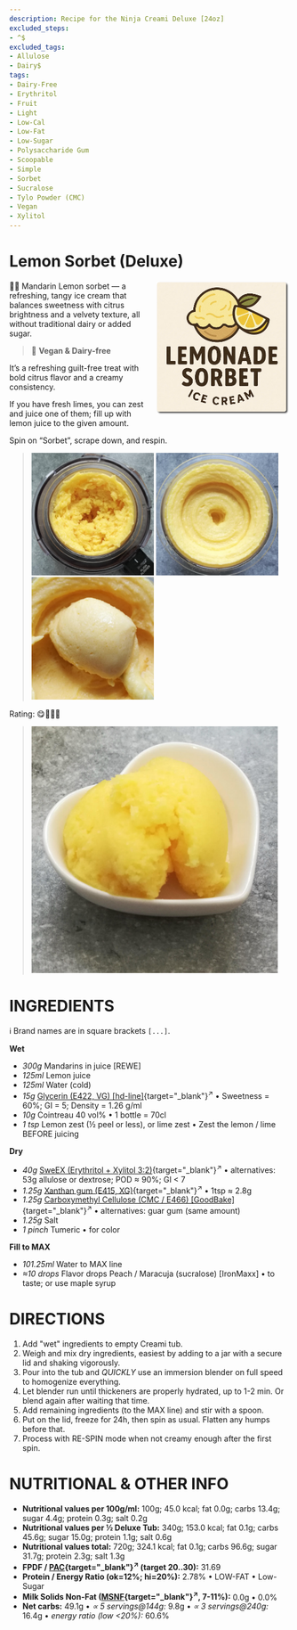 ```yaml
---
description: Recipe for the Ninja Creami Deluxe [24oz]
excluded_steps:
- ^$
excluded_tags:
- Allulose
- Dairy$
tags:
- Dairy-Free
- Erythritol
- Fruit
- Light
- Low-Cal
- Low-Fat
- Low-Sugar
- Polysaccharide Gum
- Scoopable
- Simple
- Sorbet
- Sucralose
- Tylo Powder (CMC)
- Vegan
- Xylitol
---
```

# Lemon Sorbet (Deluxe)
<img style="float: right; margin-left: 1.5em;" width=240 alt="Logo" src="logo-lemon-sorbet.png" />

🍊🍋 Mandarin Lemon sorbet — a refreshing, tangy ice cream that balances sweetness with citrus brightness and a velvety texture, all without traditional dairy or added sugar.

> 🌿 **Vegan & Dairy-free**

It’s a refreshing guilt-free treat with bold citrus flavor and a creamy consistency.

If you have fresh limes, you can zest and juice one of them; fill up with lemon juice to the given amount.

Spin on “Sorbet”, scrape down, and respin.

> <img width=220 alt="After Sorbet Processing" src="lemon-sorbet_2025-07-23_1.jpg" class="zoomable" />
> <img width=220 alt="After Respin" src="lemon-sorbet_2025-07-23_2.jpg" class="zoomable" />
> <img width=220 alt="Scooped" src="lemon-sorbet_2025-07-23_3.jpg" class="zoomable" />

Rating: 😋🍋🍋🍊

> <img width=443 alt="Served" src="lemon-sorbet_2025-07-23_4.jpg" class="zoomable" />

# INGREDIENTS

ℹ️ Brand names are in square brackets `[...]`.

**Wet**

  - _300g_ Mandarins in juice [REWE]
  - _125ml_ Lemon juice
  - _125ml_ Water (cold)
  - _15g_ [Glycerin (E422, VG) \[hd-line\]](/ice-creamery/info/ingredients/#vegetable-glycerin-glycerol-vg-e422){target="_blank"}<sup>↗</sup> • Sweetness = 60%; GI = 5; Density = 1.26 g/ml
  - _10g_ Cointreau 40 vol% • 1 bottle = 70cl
  - _1 tsp_ Lemon zest (½ peel or less), or lime zest • Zest the lemon / lime BEFORE juicing

**Dry**

  - _40g_ [SweEX (Erythritol + Xylitol 3:2)](/ice-creamery/info/ingredients/#sweex-erythritol-xylitol-blend){target="_blank"}<sup>↗</sup> • alternatives: 53g allulose or dextrose; POD ≈ 90%; GI < 7
  - _1.25g_ [Xanthan gum (E415, XG)](/ice-creamery/info/ingredients/#xanthan-gum-xg-e415){target="_blank"}<sup>↗</sup> • 1tsp ≈ 2.8g
  - _1.25g_ [Carboxymethyl Cellulose (CMC / E466) \[GoodBake\]](/ice-creamery/info/ingredients/#carboxymethyl-cellulose-cmc-e466){target="_blank"}<sup>↗</sup> • alternatives: guar gum (same amount)
  - _1.25g_ Salt
  - _1 pinch_ Tumeric • for color

**Fill to MAX**

  - _101.25ml_ Water to MAX line
  - _≈10 drops_ Flavor drops Peach / Maracuja (sucralose) [IronMaxx] • to taste; or use maple syrup

# DIRECTIONS

 1. Add "wet" ingredients to empty Creami tub.
 1. Weigh and mix dry ingredients, easiest by adding to a jar with a secure lid and shaking vigorously.
 1. Pour into the tub and *QUICKLY* use an immersion blender on full speed to homogenize everything.
 1. Let blender run until thickeners are properly hydrated, up to 1-2 min. Or blend again after waiting that time.
 1. Add remaining ingredients (to the MAX line) and stir with a spoon.
 1. Put on the lid, freeze for 24h, then spin as usual. Flatten any humps before that.
 1. Process with RE-SPIN mode when not creamy enough after the first spin.

# NUTRITIONAL & OTHER INFO

- **Nutritional values per 100g/ml:** 100g; 45.0 kcal; fat 0.0g; carbs 13.4g; sugar 4.4g; protein 0.3g; salt 0.2g
- **Nutritional values per ½ Deluxe Tub:** 340g; 153.0 kcal; fat 0.1g; carbs 45.6g; sugar 15.0g; protein 1.1g; salt 0.6g
- **Nutritional values total:** 720g; 324.1 kcal; fat 0.1g; carbs 96.6g; sugar 31.7g; protein 2.3g; salt 1.3g
- **FPDF / [PAC](/ice-creamery/info/glossary/#potere-anti-congelante-pac){target="_blank"}<sup>↗</sup> (target 20..30):** 31.69
- **Protein / Energy Ratio (ok=12%; hi=20%):** 2.78% • LOW-FAT • Low-Sugar
- **Milk Solids Non-Fat ([MSNF](/ice-creamery/info/glossary/#milk-solids-not-fat-msnf){target="_blank"}<sup>↗</sup>, 7-11%):** 0.0g • 0.0%
- **Net carbs:** 49.1g • *∝ 5 servings@144g:* 9.8g • *∝ 3 servings@240g:* 16.4g • *energy ratio (low <20%):* 60.6%
